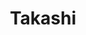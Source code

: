 ---
layout: place
title: "Takashi"
permalink: /utah/salt-lake-city/takashi.html
stateAbbr: UT
stateName: Utah
cityName: Salt Lake City
seo:
  name: "Takashi"
  type: Restaurant
  links: http://takashisushi.com/
description: "Takashi serves delicious sushi in Salt Lake City, Utah. Try fresh Japanese dishes for a great dining experience. "
place_id: ChIJySRBGhD1UocRvck4jYN0_jA
photos:
  - name: >-
      places/ChIJySRBGhD1UocRvck4jYN0_jA/photos/AeeoHcKQYqq1D3XV2xc0BWucZRtZtU9llv4NIEMgM40KrCGDOFeU_XBvnmTQq2JcFpeJ3AyUFkfibeksVuyZ2ny-FDOgmtUuFevLI5P9Kfyvp-NAUC4FNmoVk8qKv5WPfK4WXMVpEQv_Lor1uTDHclTaxF6WTby6t2dnd6pP5tKpbl6GLHSm0vSKhsOPSpB4-W4AaPbG9W7GyRa-uq9QrrEl2PWr3ANvzrpkoPplznaSNQzI4hU43o2HmOXW-JxqxpVxj2_BFjXUjAMi0yNyGK2WWmU0wTUP8d-s2NNExm9lYOBZfuQ1y6MP7yqW6Y08_Csqhx4nurNRlgs_xfiCVatD5H47evJgq-WzvhS4P4jWCjJE2YSrUvfiYYzpp6vU82OLJWg9ID3XCT-fGXzPiYLbxSXVL4GySHspbJfLO1mqx7ARgdsF
    widthPx: 4032
    heightPx: 2268
    authorAttributions:
      - displayName: paolo polizzy
        uri: https://maps.google.com/maps/contrib/113539442713372936191
        photoUri: >-
          https://lh3.googleusercontent.com/a-/ALV-UjXC1XmQ3hnMBQbI3TATtHz0TnM_HEGH3DjkqNTuR8fbFcuvjL8v7Q=s100-p-k-no-mo
    flagContentUri: >-
      https://www.google.com/local/imagery/report/?cb_client=maps_api_places.places_api&image_key=!1e10!2sCIHM0ogKEICAgICE4NLo4wE&hl=en-US
    googleMapsUri: >-
      https://www.google.com/maps/place//data=!3m4!1e2!3m2!1sCIHM0ogKEICAgICE4NLo4wE!2e10!4m2!3m1!1s0x8752f5101a4124c9:0x30fe74838d38c9bd
  - name: >-
      places/ChIJySRBGhD1UocRvck4jYN0_jA/photos/AeeoHcJJoyDeTXdNCu7Q3pKcWQC2iGqTZKfhy0aHdpfhJdIl7RMpWlNnmpqGGsYhaCTfEqEmiRSoVNco70oVzpBQ6pCOCKqPbyeLs37_FvcFmfZLHw1ZQTMH2d4ajMa6pYqU2NnJqMRoTXUhFiisoSAg63J9Rz_pxmQJHsy6VA8zQsy352S0MOG8wfsnQsi-Qt8WTAMHvCe4wJeOlY664HM_l0V4vZad9pEfQXMUjrTy0JzYFIPJ650jc6yn1IpYexzaU1xSDIty-6PRdmPLAv1Ue_mM0x5C8PFM1Q_pSZsHONYTfWK7iadSBP_-bY5MRWeYTIc7VZyek_MWlb_18BJVLgUXpXQJAvBq9Qwo9BwouP1004lBXgzZGvOGBwe8fzTHSkLkTV4YGF79OpRDnz_6kmgHdkHl7icUd6W3m-zGzQKWa_U
    widthPx: 4032
    heightPx: 3024
    authorAttributions:
      - displayName: Courtney Haueter (Paperelli)
        uri: https://maps.google.com/maps/contrib/109926194020683655408
        photoUri: >-
          https://lh3.googleusercontent.com/a-/ALV-UjWK4ngdolByL5v4ZZHUyn_qJ4UX83-owFLwgov_fxdOQRAmDDT2iQ=s100-p-k-no-mo
    flagContentUri: >-
      https://www.google.com/local/imagery/report/?cb_client=maps_api_places.places_api&image_key=!1e10!2sCIHM0ogKEICAgID4ycbvgwE&hl=en-US
    googleMapsUri: >-
      https://www.google.com/maps/place//data=!3m4!1e2!3m2!1sCIHM0ogKEICAgID4ycbvgwE!2e10!4m2!3m1!1s0x8752f5101a4124c9:0x30fe74838d38c9bd
  - name: >-
      places/ChIJySRBGhD1UocRvck4jYN0_jA/photos/AeeoHcIlbr48t7_MPByou8I338wEWuVzx5CM4bam8GX-5Mg4K0dFOyhPRBvBpsivkyzIAeD6hresnFF3_sd2eBNOz9p6sZUbZ4kZreYawjLaA7WPCdzwH4HCod7iCFpGSxs_3AZN7nfY8LG5rCfGe8sL5jxrAUFZgTjBLFxoIOnmbn0OdeZWs1-2t52RslXmc_DH93b-wlSAiZHPf0rRuXTTb28jEPQMnmfPg0iHwe8DYhtXC9IzhwtRYfu559mBq-zwYVMHTyvVGqTkwFVBbzpQnOelKa8HNAfm-03t9fAWHtv9eZ7V26vthMVntwGbQj4F2YugDqUY-o6sUP_AsxJONfIdglcvreCuEwEKxG-KEtshrbC1bEJoKq6f67y8Zne1ffO95QN8GGcJJ-11pqfiQzBENl0aRS7NJuI_ouHrV88u783q
    widthPx: 3000
    heightPx: 3063
    authorAttributions:
      - displayName: Aaron Kamnetz
        uri: https://maps.google.com/maps/contrib/114374676326458873650
        photoUri: >-
          https://lh3.googleusercontent.com/a-/ALV-UjUiVrtomg1Ceh1WrOs7PmSOuv_euMZbzPmshO-HWz2c1BeUe8Tx=s100-p-k-no-mo
    flagContentUri: >-
      https://www.google.com/local/imagery/report/?cb_client=maps_api_places.places_api&image_key=!1e10!2sCIHM0ogKEICAgIC_hMqE3QE&hl=en-US
    googleMapsUri: >-
      https://www.google.com/maps/place//data=!3m4!1e2!3m2!1sCIHM0ogKEICAgIC_hMqE3QE!2e10!4m2!3m1!1s0x8752f5101a4124c9:0x30fe74838d38c9bd
  - name: >-
      places/ChIJySRBGhD1UocRvck4jYN0_jA/photos/AeeoHcKqIjXXA-H6GslaqkcodBsBN7srvyKg2jA9adGiTofTe-FQby1iFFmYPnZmBzcV-8mL8TNvUG8iiT6KpY9wOzacBWfknE9KYWhIf6k56rt9WSK8Qqqs5auSNCJV4uBcbU1uItAk-mPlQNlAQD8pUk-97x0lGGKCT6ilz2sU81h11-UgQLBe2v52Wo-42JiIB31NF9RIcvsgov7d7IDp5PItLf37PiSlhyGP8KtEcpbjBOECg1Q1m1yZ81q5PyMDUdcFdPYj9zyN3hxDxqqMuSlXgOR5yN0RKvpAAp4ae-nNO431hM2ua5A_zmNRiWSFb4bIfsiN37sYDWPjEE9kC59gLg_Qkd_lmiwNwJmnrl2U9PCmsWd-Ldb1fYhVrHtUW7kbCNF1MdOsoqek5b_aWfF9UvdwrbS210Q5B0HkxSs9Mw
    widthPx: 4032
    heightPx: 3024
    authorAttributions:
      - displayName: Jason Seeking
        uri: https://maps.google.com/maps/contrib/114486047944476167426
        photoUri: >-
          https://lh3.googleusercontent.com/a-/ALV-UjWM-CGKs1-0Qv_1BivSzFhow9pDSIs7wlMr413VPbM7cJj_kvER=s100-p-k-no-mo
    flagContentUri: >-
      https://www.google.com/local/imagery/report/?cb_client=maps_api_places.places_api&image_key=!1e10!2sCIHM0ogKEICAgIDby_GASA&hl=en-US
    googleMapsUri: >-
      https://www.google.com/maps/place//data=!3m4!1e2!3m2!1sCIHM0ogKEICAgIDby_GASA!2e10!4m2!3m1!1s0x8752f5101a4124c9:0x30fe74838d38c9bd
  - name: >-
      places/ChIJySRBGhD1UocRvck4jYN0_jA/photos/AeeoHcLgWKIcPmcWplW1LZRGuYhEQPAEUgvvu0F-XzbfzEOoTCl3VFeP18kSyCtBcDHoV5kot7y0UM6lHXrjn457JGpauVbpoNMLUbOhJJtgpjEcFRNYtlwbNM2C6P053if9ktLehqk9ABiDwMm4nUGdXCZJN7UWKgD8i2Nf1uLEiDGNbsHx91SXAcDEdD4u5PBiZqJgeATlds9_wUeSRWV79wBM3EB2TXX7sX108XduxmjJvngIZ44P1dOXzhkjKAlzdSSdQkzWid7ZHf52nfme1_tN4O3yTSs9WTcubQ6-lpBUngWsWfpuLz-14lVtPr2WnC12Y9JlHvPIcUwhpAQTiHkE1CNv1mBGR-qAay9knGjEDala153uEEs3qkUGPUe4kR5L1Zeg8Y5pNDpt4uxsJX5Gp8XvAOwJ0HYYTO4IhfdS3iE
    widthPx: 3024
    heightPx: 4032
    authorAttributions:
      - displayName: Jimi Mark
        uri: https://maps.google.com/maps/contrib/105483476580994938314
        photoUri: >-
          https://lh3.googleusercontent.com/a/ACg8ocKx_KmxNVzGsg_lLFI4VquNXsRgCBOrgFko9daeuQHOMiZcByA=s100-p-k-no-mo
    flagContentUri: >-
      https://www.google.com/local/imagery/report/?cb_client=maps_api_places.places_api&image_key=!1e10!2sCIHM0ogKEICAgIDnlaiE0QE&hl=en-US
    googleMapsUri: >-
      https://www.google.com/maps/place//data=!3m4!1e2!3m2!1sCIHM0ogKEICAgIDnlaiE0QE!2e10!4m2!3m1!1s0x8752f5101a4124c9:0x30fe74838d38c9bd
  - name: >-
      places/ChIJySRBGhD1UocRvck4jYN0_jA/photos/AeeoHcKkRISjS28NtttLCPgJxZmXyL7Xc51ncWdVRGiqPjYV-dK4iY-XvPovz-edSZVdRltD_kEpuK61115ozUnXIo5_8kMMHbFxxry1blPWC_Gt1yt53-Rkbvgv5lFAd6YJlqlOllCwmVOZoJz7_MEhndyVIzTfNFRa43NRTNKlJFqTo3OocodGKlZJiGHUVvOphSecj_yYlxzt1TqZXRJvVk_7-OFby4ByOuKCdwkLabWxLV1HTzAraQXgbTileLYaINHHOA9P7lAz1PYF90AnxkjPFKqnpEQ1I8foV1Pl4ZUzAogw9NFGuMcUaBU26Ct1T6Y5iIF1zbJBX4Kt9P0bm9aBFlZo28N1RmfyOmqHBM2h2jYnz6TKMhEd__6YVPNHvIEqY0B4M9Oesoe2aUp7FOta6EvyAp471f5LY1WZzR2RxQ
    widthPx: 3024
    heightPx: 4032
    authorAttributions:
      - displayName: Patricia Zavala
        uri: https://maps.google.com/maps/contrib/113969574628766813293
        photoUri: >-
          https://lh3.googleusercontent.com/a-/ALV-UjXAMM50ifOySwA_aDLql7XbY70AnAWK3OPH2SEzseyTMGnfsoXD=s100-p-k-no-mo
    flagContentUri: >-
      https://www.google.com/local/imagery/report/?cb_client=maps_api_places.places_api&image_key=!1e10!2sCIHM0ogKEICAgIC7tfnTOg&hl=en-US
    googleMapsUri: >-
      https://www.google.com/maps/place//data=!3m4!1e2!3m2!1sCIHM0ogKEICAgIC7tfnTOg!2e10!4m2!3m1!1s0x8752f5101a4124c9:0x30fe74838d38c9bd
  - name: >-
      places/ChIJySRBGhD1UocRvck4jYN0_jA/photos/AeeoHcIX7ey5-QDF1KeXn4kwdCtNUv6wt6S1hJQIK373aFjQGriIM3k5uT6zGG2bExI3qPC-DhLPh5Oo_HQ0W3ulJhvfy8tf38gLY7-fvhj0zZa1O2oA9IeaP_d-jFXZlqt-JbrLZJbDPVUyLssaIlsSjzL1TurvmQKua-GWAIK_1q1jkiIir2Hb1QSj8qWHnsIPFAJFohS05SWY9aGHrU_qzstkR-SeK1firviuUwNCsrvJrvOp_54hx52SnW5Z8wsgFgO7Z6mQcsEqZzwsfa0A8T7aN2cJoX4sjg8S0K4_ARh4pQYpag_j5LIb6TtIznHGCI_oQtEH4aeznW18ifS6z_FI0MNRKdaRjWPW8WEo4UqWw0OnLlw7mpmeFsjqxmvs4RE73NL7uWfiWytyWrHrlkYQmOs0R_P7atVEIvlMvITcnRv9
    widthPx: 2250
    heightPx: 2252
    authorAttributions:
      - displayName: Ziyuan Wang
        uri: https://maps.google.com/maps/contrib/111820666023498289176
        photoUri: >-
          https://lh3.googleusercontent.com/a/ACg8ocLVu9T59svkArIRbirTGGys8qpKgeyr7FcZykI1LxhXnUBjQA=s100-p-k-no-mo
    flagContentUri: >-
      https://www.google.com/local/imagery/report/?cb_client=maps_api_places.places_api&image_key=!1e10!2sCIHM0ogKEICAgIC1oa2MxAE&hl=en-US
    googleMapsUri: >-
      https://www.google.com/maps/place//data=!3m4!1e2!3m2!1sCIHM0ogKEICAgIC1oa2MxAE!2e10!4m2!3m1!1s0x8752f5101a4124c9:0x30fe74838d38c9bd
  - name: >-
      places/ChIJySRBGhD1UocRvck4jYN0_jA/photos/AeeoHcIlnhrBPygAoshO3LVqJMTHEtwJFUMqTe1hnOXnhoMbS39AghGAOdwlGsx1J4TdcfHx59XfTpZszboQouAFDojQy-Fc-PT7yBf9omS4PnDkmUPVJWvf3HGxJmj2xE23zJ8_F2BTqHvwUUS4NNHfltySvdtN4Ln1kyal981CkgIgfElXi_RhTHLIVkAxm6WJyNzGf0lUcAnV1QX1L08dfDIjUR2lw39z-YLugI57VB-wS2UoBriM2RT1OeZxF8qkZTjcE74jthFV46bgON2Z_RFmcdtAFbGZO3jfyWLZWIOKtlreexujcEI7wRImGjLVr4CVLplHJL2zfSp5RRDbBGHwy1yq12kqyWSdVpYaZ-0tOrLMfioW8xzYUDVkRAPsBR8SVOxw5hWnzJx7vWHK5tp-ydOiWU21L8oKTVZ-YkKZiA
    widthPx: 4032
    heightPx: 2268
    authorAttributions:
      - displayName: Andrea Nava
        uri: https://maps.google.com/maps/contrib/109967952370306001483
        photoUri: >-
          https://lh3.googleusercontent.com/a-/ALV-UjUJ_FKP_gnJrqr-JxkDbJmkyREy7-vNVITQgUtJuNCdAxdr6EOF=s100-p-k-no-mo
    flagContentUri: >-
      https://www.google.com/local/imagery/report/?cb_client=maps_api_places.places_api&image_key=!1e10!2sCIHM0ogKEICAgICX2L32JA&hl=en-US
    googleMapsUri: >-
      https://www.google.com/maps/place//data=!3m4!1e2!3m2!1sCIHM0ogKEICAgICX2L32JA!2e10!4m2!3m1!1s0x8752f5101a4124c9:0x30fe74838d38c9bd
  - name: >-
      places/ChIJySRBGhD1UocRvck4jYN0_jA/photos/AeeoHcLSxZc0nXznqZjMCPBHPUUCRtC_-DotYQ0M1m-HPcTWoVZBLK_Qnsqbaeb4Iwrsb-LE_l_gpgVrPHsmaVhnrAXyaSY3IrJm_9nUNQzQFag80cN-V9KWohrRmZ4ishxPJLFkO2q9XVcZNtqdCxok8Ryguyx2kezpaXtPoHgGXAdjow2IcB0PQxUFbFA4IeU-VrsD-C_qmEHt3VRS8c7ske0BAs1BVVjjqrR5ugTjlIPr4_7iNeWhkB4wu1x-OwG2N3vv1bYdRH_fYuV5AY11YGDpy0pCMIAQsGaXib0_rgvT0qlB4j-x7ULLA57bJ06u0RpQEh64Bk7klcMUUslbzAeyRAesJeMOGm4dKOr5ZplAPIHC5FSW0HWGP9sjPvXH4fAyrHC8HgGCrJvkSXr3nLiNRZGF0oi165UJEW_riGYWLA
    widthPx: 3024
    heightPx: 4032
    authorAttributions:
      - displayName: Michelle Chen
        uri: https://maps.google.com/maps/contrib/110200458743737832135
        photoUri: >-
          https://lh3.googleusercontent.com/a/ACg8ocK_JGWPijH4M1FleUUxIzvnndW6DdYxeLbQ_QSOyYYzpiHY6s0=s100-p-k-no-mo
    flagContentUri: >-
      https://www.google.com/local/imagery/report/?cb_client=maps_api_places.places_api&image_key=!1e10!2sCIHM0ogKEICAgICfw8OeJw&hl=en-US
    googleMapsUri: >-
      https://www.google.com/maps/place//data=!3m4!1e2!3m2!1sCIHM0ogKEICAgICfw8OeJw!2e10!4m2!3m1!1s0x8752f5101a4124c9:0x30fe74838d38c9bd
  - name: >-
      places/ChIJySRBGhD1UocRvck4jYN0_jA/photos/AeeoHcKNVnj4xyUvo6IaAgkbZMV0tuVOsmgn3qUzKWSr05pM3P2FmBSoPV2Aq_BIBm24_CcQ3cCcvv5VchkXQpibi2Cn5k1QdabyIJIuW6AltgnW765gi1z61RSe1v4mO1nc3L93a3gupI-s5t5n2y9jh8YHY4siAeEYZH55MygQiC7NLWHse0bZPXUNK9ImhzzzoNoICEAZXxkVmrtfYaaKnVvimAHCkWftFPqm2lHPY30t51UK0-3qorBWiFe_rYwbs1RaH9bXSqxbTq4KOTqPL_0KCJ2D7Xb_dWvfc-HFRnWY8_2jizWHKFN6roD7tCTJAyTT6opp_JnstzAcWlR4lfKZvENMdNHUvLc5sATm7uo_CtibUeLRlxG3pEUK_d3KK8XiFjFDhj4WMQhpKglgkmPYmJ3gGw7lXYr04XJHXD3OXw
    widthPx: 4032
    heightPx: 2268
    authorAttributions:
      - displayName: Paul G
        uri: https://maps.google.com/maps/contrib/117794907063328158466
        photoUri: >-
          https://lh3.googleusercontent.com/a-/ALV-UjWphg0m6Tubi2qclJ4yysJ9VNHO7jROEK_1YyaTFCglJyriwNgI=s100-p-k-no-mo
    flagContentUri: >-
      https://www.google.com/local/imagery/report/?cb_client=maps_api_places.places_api&image_key=!1e10!2sCIHM0ogKEICAgICj7tTtVQ&hl=en-US
    googleMapsUri: >-
      https://www.google.com/maps/place//data=!3m4!1e2!3m2!1sCIHM0ogKEICAgICj7tTtVQ!2e10!4m2!3m1!1s0x8752f5101a4124c9:0x30fe74838d38c9bd
address: 18 W Market St, Salt Lake City, UT 84101, USA
street: 18 W Market St
city: Salt Lake City
state: UT
zip: '84101'
country: USA
neighborhood: Rio Grande
latitude: '40.761832'
longitude: '-111.891870'
accessibility_options:
  wheelchairAccessibleParking: true
  wheelchairAccessibleEntrance: true
  wheelchairAccessibleRestroom: true
  wheelchairAccessibleSeating: true
business_status: OPERATIONAL
name: Takashi
google_maps_links:
  directionsUri: >-
    https://www.google.com/maps/dir//''/data=!4m7!4m6!1m1!4e2!1m2!1m1!1s0x8752f5101a4124c9:0x30fe74838d38c9bd!3e0
  placeUri: https://maps.google.com/?cid=3530387266263894461
  writeAReviewUri: >-
    https://www.google.com/maps/place//data=!4m3!3m2!1s0x8752f5101a4124c9:0x30fe74838d38c9bd!12e1
  reviewsUri: >-
    https://www.google.com/maps/place//data=!4m4!3m3!1s0x8752f5101a4124c9:0x30fe74838d38c9bd!9m1!1b1
  photosUri: >-
    https://www.google.com/maps/place//data=!4m3!3m2!1s0x8752f5101a4124c9:0x30fe74838d38c9bd!10e5
primary_type: Japanese Restaurant
opening_hours:
  regular: null
  current: null
secondary_opening_hours:
  regular:
    weekdayDescriptions: null
    type: null
  current:
    weekdayDescriptions: null
    type: null
phone: (801) 519-9595
price_level: PRICE_LEVEL_MODERATE
price_range: $50 &ndash; $100
rating: '4.6'
rating_count: 2997
website: http://takashisushi.com/
reviews: null
parking_options: null
payment_options: null
allow_dogs: null
curbside_pickup: null
delivery: null
dine_in: null
good_for_children: null
good_for_groups: null
good_for_sports: null
live_music: null
menu_for_children: null
outdoor_seating: null
reservable: null
restroom: null
serves_beer: null
serves_breakfast: null
serves_brunch: null
serves_cocktails: null
serves_coffee: null
serves_dinner: null
serves_dessert: null
serves_lunch: null
serves_vegetarian_food: null
serves_wine: null
takeout: null
summary: null

---